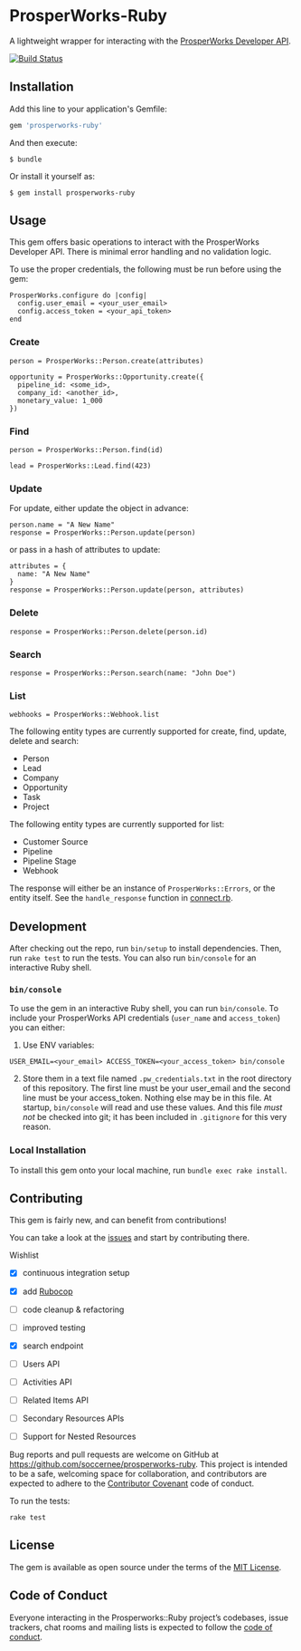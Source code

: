 # ProsperWorks-Ruby

A lightweight wrapper for interacting with the [ProsperWorks Developer API](https://www.prosperworks.com/developer_api).

[![Build Status](https://travis-ci.org/soccernee/prosperworks-ruby.svg?branch=master)](https://travis-ci.org/soccernee/prosperworks-ruby)

## Installation

Add this line to your application's Gemfile:

```ruby
gem 'prosperworks-ruby'
```

And then execute:

    $ bundle

Or install it yourself as:

    $ gem install prosperworks-ruby

## Usage

This gem offers basic operations to interact with the ProsperWorks Developer API. There is minimal error handling and no validation logic.

To use the proper credentials, the following must be run before using the gem:

```
ProsperWorks.configure do |config|
  config.user_email = <your_user_email>
  config.access_token = <your_api_token>
end
```

### Create

```
person = ProsperWorks::Person.create(attributes)

opportunity = ProsperWorks::Opportunity.create({
  pipeline_id: <some_id>,
  company_id: <another_id>,
  monetary_value: 1_000
})

```

### Find

```
person = ProsperWorks::Person.find(id)

lead = ProsperWorks::Lead.find(423)
```

### Update

For update, either update the object in advance:

```
person.name = "A New Name"
response = ProsperWorks::Person.update(person)
```

or pass in a hash of attributes to update:

```
attributes = {
  name: "A New Name"
}
response = ProsperWorks::Person.update(person, attributes)

```

### Delete

```
response = ProsperWorks::Person.delete(person.id)

```
### Search

```
response = ProsperWorks::Person.search(name: "John Doe")
```

### List

```
webhooks = ProsperWorks::Webhook.list
```

The following entity types are currently supported for create, find, update, delete and search:
* Person
* Lead
* Company
* Opportunity
* Task
* Project

The following entity types are currently supported for list:
* Customer Source
* Pipeline
* Pipeline Stage
* Webhook

The response will either be an instance of `ProsperWorks::Errors`, or the entity itself. See the `handle_response` function in [connect.rb](lib/prosperworks/api_operations/connect.rb).


## Development

After checking out the repo, run `bin/setup` to install dependencies. Then, run `rake test` to run the tests. You can also run `bin/console` for an interactive Ruby shell.

### `bin/console`

To use the gem in an interactive Ruby shell, you can run `bin/console`. To include your ProsperWorks API credentials (`user_name` and `access_token`) you can either:

1. Use ENV variables:
```
USER_EMAIL=<your_email> ACCESS_TOKEN=<your_access_token> bin/console
```
2. Store them in a text file named `.pw_credentials.txt` in the root directory of this repository. The first line must be your user_email and the second line must be your access_token. Nothing else may be in this file. At startup, `bin/console` will read and use these values. And this file *must not* be checked into git; it has been included in `.gitignore` for this very reason.

### Local Installation

To install this gem onto your local machine, run `bundle exec rake install`.

## Contributing

This gem is fairly new, and can benefit from contributions!

You can take a look at the [issues](https://github.com/soccernee/prosperworks-ruby/issues) and start by contributing there.

Wishlist
- [X] continuous integration setup
- [X] add [Rubocop](https://github.com/bbatsov/rubocop)
- [ ] code cleanup & refactoring
- [ ] improved testing
- [X] search endpoint
- [ ] Users API
- [ ] Activities API
- [ ] Related Items API
- [ ] Secondary Resources APIs
- [ ] Support for Nested Resources


Bug reports and pull requests are welcome on GitHub at https://github.com/soccernee/prosperworks-ruby. This project is intended to be a safe, welcoming space for collaboration, and contributors are expected to adhere to the [Contributor Covenant](http://contributor-covenant.org) code of conduct.

To run the tests:
```
rake test
```

## License

The gem is available as open source under the terms of the [MIT License](http://opensource.org/licenses/MIT).

## Code of Conduct

Everyone interacting in the Prosperworks::Ruby project’s codebases, issue trackers, chat rooms and mailing lists is expected to follow the [code of conduct](https://github.com/soccernee/prosperworks-ruby/blob/master/CODE_OF_CONDUCT.md).
